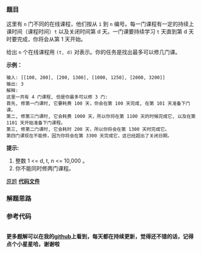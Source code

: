 ### 题目
这里有 `n` 门不同的在线课程，他们按从 `1` 到 `n` 编号。每一门课程有一定的持续上课时间（课程时间）`t` 以及关闭时间第 d
天。一门课要持续学习 `t` 天直到第 d 天时要完成，你将会从第 1 天开始。

给出 `n` 个在线课程用 `(t, d)` 对表示。你的任务是找出最多可以修几门课。



**示例：**

    
    
    输入: [[100, 200], [200, 1300], [1000, 1250], [2000, 3200]]
    输出: 3
    解释: 
    这里一共有 4 门课程, 但是你最多可以修 3 门:
    首先, 修第一门课时, 它要耗费 100 天，你会在第 100 天完成, 在第 101 天准备下门课。
    第二, 修第三门课时, 它会耗费 1000 天，所以你将在第 1100 天的时候完成它, 以及在第 1101 天开始准备下门课程。
    第三, 修第二门课时, 它会耗时 200 天，所以你将会在第 1300 天时完成它。
    第四门课现在不能修，因为你将会在第 3300 天完成它，这已经超出了关闭日期。



**提示:**

  1. 整数 1 <= d, t, n <= 10,000 。
  2. 你不能同时修两门课程。



[原题](https://leetcode-cn.com/problems/course-schedule-iii/)    **[代码文件]()**


### 解题思路




### 参考代码

```go


```




**更多题解可以在我的[github](https://github.com/LZH139/leetcode_Go)上看到，每天都在持续更新，觉得还不错的话，记得点个小星星哈，谢谢啦**
